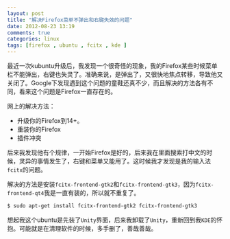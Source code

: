 ```yaml
---
layout: post
title: "解决Firefox菜单不弹出和右键失效的问题"
date: 2012-08-23 13:19
comments: true
categories: linux
tags: [firefox , ubuntu , fcitx , kde ]
---
```


最近一次kubuntu升级后，我发现一个很奇怪的现象，我的Firefox某些时候菜单栏不能弹出，右键也失灵了。准确来说，是弹出了，又很快地焦点转移，导致他又关闭了。Google下发现遇到这个问题的童鞋还真不少，而且解决的方法各有不同，看来这个问题是Firefox一直存在的。

<!-- more -->
网上的解决方法：

- 升级你的Firefox到14+。
- 重装你的Firefox
- 插件冲突

后来我发现他有个规律，一开始Firefox是好的，后来我在里面搜索打中文的时候，灵异的事情发生了，右键和菜单又能用了。这时候我才发现是我的输入法`fcitx`的问题。

解决的方法是安装`fcitx-frontend-gtk2`和`fcitx-frontend-gtk3`，因为`fcitx-frontend-qt4`我是一直有装的，所以就不重复了。

```bash
$ sudo apt-get install fcitx-frontend-gtk2 fcitx-frontend-gtk3
```

想起我这个ubuntu是先装了`Unity`界面，后来我卸载了`Unity`，重新回到我`KDE`的怀抱。可能就是在清理软件的时候，多手删了，善哉善哉。

